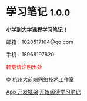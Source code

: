 # 学习笔记 <small>1.0.0</small>

<strong>小学到大学课程学习笔记！</strong>

<p>邮箱：1020517104@qq.com</p>
<p>手机：18968197820</p>

<p style="color: red;">转载请注明出处</p>

<p>&copy; 杭州大前端网络技术工作室</p>

[App 开发框架](https://dwzteam.github.io/dwz_mobile_doc_v1/#/README)
[开始阅读学习笔记](README.md)
